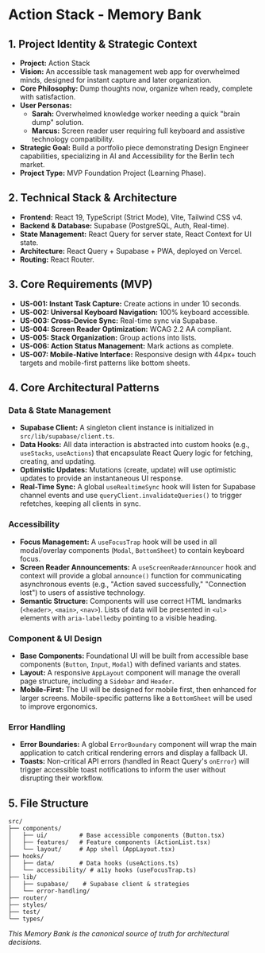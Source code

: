 # Action Stack - Memory Bank

## 1. Project Identity & Strategic Context

- **Project:** Action Stack
- **Vision:** An accessible task management web app for overwhelmed minds, designed for instant capture and later organization.
- **Core Philosophy:** Dump thoughts now, organize when ready, complete with satisfaction.
- **User Personas:**
  - **Sarah:** Overwhelmed knowledge worker needing a quick "brain dump" solution.
  - **Marcus:** Screen reader user requiring full keyboard and assistive technology compatibility.
- **Strategic Goal:** Build a portfolio piece demonstrating Design Engineer capabilities, specializing in AI and Accessibility for the Berlin tech market.
- **Project Type:** MVP Foundation Project (Learning Phase).

## 2. Technical Stack & Architecture

- **Frontend:** React 19, TypeScript (Strict Mode), Vite, Tailwind CSS v4.
- **Backend & Database:** Supabase (PostgreSQL, Auth, Real-time).
- **State Management:** React Query for server state, React Context for UI state.
- **Architecture:** React Query + Supabase + PWA, deployed on Vercel.
- **Routing:** React Router.

## 3. Core Requirements (MVP)

- **US-001: Instant Task Capture:** Create actions in under 10 seconds.
- **US-002: Universal Keyboard Navigation:** 100% keyboard accessible.
- **US-003: Cross-Device Sync:** Real-time sync via Supabase.
- **US-004: Screen Reader Optimization:** WCAG 2.2 AA compliant.
- **US-005: Stack Organization:** Group actions into lists.
- **US-006: Action Status Management:** Mark actions as complete.
- **US-007: Mobile-Native Interface:** Responsive design with 44px+ touch targets and mobile-first patterns like bottom sheets.

## 4. Core Architectural Patterns

### Data & State Management

- **Supabase Client:** A singleton client instance is initialized in `src/lib/supabase/client.ts`.
- **Data Hooks:** All data interaction is abstracted into custom hooks (e.g., `useStacks`, `useActions`) that encapsulate React Query logic for fetching, creating, and updating.
- **Optimistic Updates:** Mutations (create, update) will use optimistic updates to provide an instantaneous UI response.
- **Real-Time Sync:** A global `useRealtimeSync` hook will listen for Supabase channel events and use `queryClient.invalidateQueries()` to trigger refetches, keeping all clients in sync.

### Accessibility

- **Focus Management:** A `useFocusTrap` hook will be used in all modal/overlay components (`Modal`, `BottomSheet`) to contain keyboard focus.
- **Screen Reader Announcements:** A `useScreenReaderAnnouncer` hook and context will provide a global `announce()` function for communicating asynchronous events (e.g., "Action saved successfully," "Connection lost") to users of assistive technology.
- **Semantic Structure:** Components will use correct HTML landmarks (`<header>`, `<main>`, `<nav>`). Lists of data will be presented in `<ul>` elements with `aria-labelledby` pointing to a visible heading.

### Component & UI Design

- **Base Components:** Foundational UI will be built from accessible base components (`Button`, `Input`, `Modal`) with defined variants and states.
- **Layout:** A responsive `AppLayout` component will manage the overall page structure, including a `Sidebar` and `Header`.
- **Mobile-First:** The UI will be designed for mobile first, then enhanced for larger screens. Mobile-specific patterns like a `BottomSheet` will be used to improve ergonomics.

### Error Handling

- **Error Boundaries:** A global `ErrorBoundary` component will wrap the main application to catch critical rendering errors and display a fallback UI.
- **Toasts:** Non-critical API errors (handled in React Query's `onError`) will trigger accessible toast notifications to inform the user without disrupting their workflow.

## 5. File Structure

```
src/
├── components/
│   ├── ui/         # Base accessible components (Button.tsx)
│   ├── features/   # Feature components (ActionList.tsx)
│   └── layout/     # App shell (AppLayout.tsx)
├── hooks/
│   ├── data/       # Data hooks (useActions.ts)
│   └── accessibility/ # a11y hooks (useFocusTrap.ts)
├── lib/
│   ├── supabase/    # Supabase client & strategies
│   └── error-handling/
├── router/
├── styles/
├── test/
└── types/
```

_This Memory Bank is the canonical source of truth for architectural decisions._
